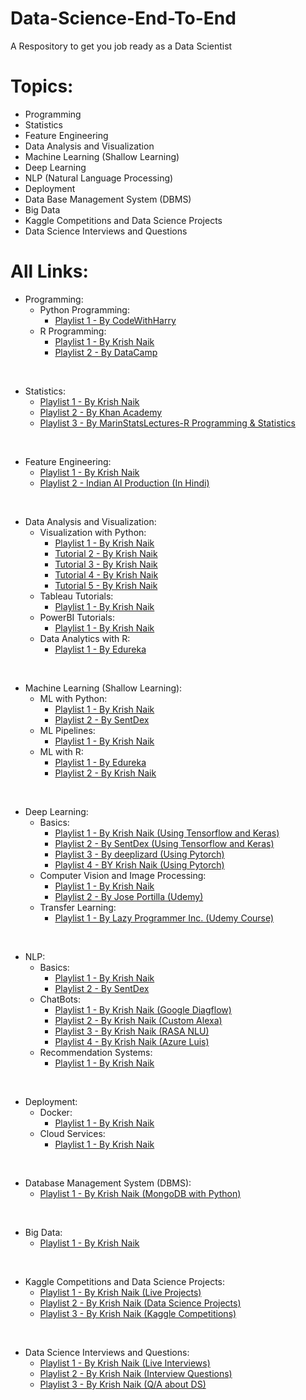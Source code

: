 # Data-Science-End-To-End
A Respository to get you job ready as a Data Scientist

# Topics:
- Programming
- Statistics
- Feature Engineering
- Data Analysis and Visualization
- Machine Learning (Shallow Learning)
- Deep Learning
- NLP (Natural Language Processing)
- Deployment
- Data Base Management System (DBMS)
- Big Data
- Kaggle Competitions and Data Science Projects
- Data Science Interviews and Questions

# All Links:

- Programming: 
    - Python Programming:
      - [Playlist 1 - By CodeWithHarry](https://www.youtube.com/watch?v=aqvDTCpNRek&list=PLu0W_9lII9agICnT8t4iYVSZ3eykIAOME)
    - R Programming:
        - [Playlist 1 - By Krish Naik](https://www.youtube.com/watch?v=EqRsD3gqeCo&list=PLZoTAELRMXVOnN_g96ayzXX5i7RRO0QhL)
        - [Playlist 2 - By DataCamp](https://www.youtube.com/watch?v=SWxoJqTqo08&list=PLjgj6kdf_snYBkIsWQYcYtUZiDpam7ygg)
<br>

- Statistics:
    - [Playlist 1 - By Krish Naik](https://www.youtube.com/watch?v=GGZfVeZs_v4&list=PLZoTAELRMXVMhVyr3Ri9IQ-t5QPBtxzJO)
    - [Playlist 2 - By Khan Academy](https://www.youtube.com/watch?v=uhxtUt_-GyM&list=PL1328115D3D8A2566)
    - [Playlist 3 - By MarinStatsLectures-R Programming & Statistics](https://www.youtube.com/watch?v=AN3UkzE3HMg&list=PLqzoL9-eJTNBZDG8jaNuhap1C9q6VHyVa)

<br>

- Feature Engineering: 
    - [Playlist 1 - By Krish Naik](https://www.youtube.com/watch?v=6WDFfaYtN6s&list=PLZoTAELRMXVPwYGE2PXD3x0bfKnR0cJjN)
    - [Playlist 2 - Indian AI Production (In Hindi)](https://www.youtube.com/watch?v=o6gmRKqLF6c&list=PLfP3JxW-T70HzK_5mVpy9OK2x9Ktbozoc)

<br>

- Data Analysis and Visualization:
    - Visualization with Python:
      - [Playlist 1 - By Krish Naik](https://www.youtube.com/watch?v=jQ5_DfX6CZg&list=PLZoTAELRMXVPl9iur3fIM48BI-f4og9fb)
      - [Tutorial 2 - By Krish Naik](https://www.youtube.com/watch?v=AYalukmWroY)
      - [Tutorial 3 - By Krish Naik](https://www.youtube.com/watch?v=dP170R-wO-8)
      - [Tutorial 4 - By Krish Naik](https://www.youtube.com/watch?v=ioN1jcWxbv8&list=PLZoTAELRMXVMcRQwR5_J8k9S7cffVFq_U)
      - [Tutorial 5 - By Krish Naik](https://www.youtube.com/watch?v=wR4Xfwjr-3Y&list=PLZoTAELRMXVMcRQwR5_J8k9S7cffVFq_U&index=2)
    - Tableau Tutorials: 
      - [Playlist 1 - By Krish Naik](https://www.youtube.com/watch?v=QX-HvdacCrg&list=PLZoTAELRMXVPlTuWQ3h0kR5crj2HqtDF7)
    - PowerBI Tutorials: 
      - [Playlist 1 - By Krish Naik](https://www.youtube.com/watch?v=avOJF9km-V0&list=PLZoTAELRMXVP3lPoaTTAUBWLQp3Ju45rt)
    - Data Analytics with R:
      - [Playlist 1 - By Edureka](https://www.youtube.com/watch?v=fWE93St-RaQ&list=PL9ooVrP1hQOHAPQPcVgnVZjbrbKSckiii)

<br>

- Machine Learning (Shallow Learning):
    - ML with Python:
      - [Playlist 1 - By Krish Naik](https://www.youtube.com/watch?v=7S865QCGL74&list=PLZoTAELRMXVPBTrWtJkn3wWQxZkmTXGwe)
      - [Playlist 2 - By SentDex](https://www.youtube.com/watch?v=OGxgnH8y2NM&list=PLQVvvaa0QuDfKTOs3Keq_kaG2P55YRn5v)
    - ML Pipelines:
      - [Playlist 1 - By Krish Naik](https://www.youtube.com/watch?v=ioN1jcWxbv8&list=PLZoTAELRMXVMcRQwR5_J8k9S7cffVFq_U)
    - ML with R:
      - [Playlist 1 - By Edureka](https://www.youtube.com/watch?v=SeyghJ5cdm4&list=PL9ooVrP1hQOEaSSxHVGRUdridqxgVDdEV)
      - [Playlist 2 - By Krish Naik](https://www.youtube.com/watch?v=EqRsD3gqeCo&list=PLZoTAELRMXVOnN_g96ayzXX5i7RRO0QhL)

<br>

- Deep Learning:
    - Basics:
      - [Playlist 1 - By Krish Naik (Using Tensorflow and Keras)](https://www.youtube.com/watch?v=DKSZHN7jftI&list=PLZoTAELRMXVPGU70ZGsckrMdr0FteeRUi)
      - [Playlist 2 - By SentDex (Using Tensorflow and Keras)](https://www.youtube.com/watch?v=OGxgnH8y2NM&list=PLQVvvaa0QuDfKTOs3Keq_kaG2P55YRn5v) 
      - [Playlist 3 - By deeplizard (Using Pytorch)](https://www.youtube.com/watch?v=v5cngxo4mIg&list=PLZbbT5o_s2xrfNyHZsM6ufI0iZENK9xgG)
      - [Playlist 4 - BY Krish Naik (Using Pytorch)](https://www.youtube.com/watch?v=U0i7-c3Vrgc&list=PLZoTAELRMXVNxYFq_9MuiUdn2YnlFqmMK)
    - Computer Vision and Image Processing:
      - [Playlist 1 - By Krish Naik](https://www.youtube.com/watch?v=mT34_yu5pbg&list=PLZoTAELRMXVOIBRx0andphYJ7iakSg3Lk)   
      - [Playlist 2 - By Jose Portilla (Udemy)](https://www.udemy.com/course/python-for-computer-vision-with-opencv-and-deep-learning/)
    - Transfer Learning:
      - [Playlist 1 - By Lazy Programmer Inc. (Udemy Course)](https://www.udemy.com/course/advanced-computer-vision/)

<br>

- NLP:
    - Basics:
      - [Playlist 1 - By Krish Naik](https://www.youtube.com/watch?v=6ZVf1jnEKGI&list=PLZoTAELRMXVMdJ5sqbCK2LiM0HhQVWNzm)
      - [Playlist 2 - By SentDex](https://www.youtube.com/watch?v=FLZvOKSCkxY&list=PLQVvvaa0QuDf2JswnfiGkliBInZnIC4HL)
    - ChatBots:
      - [Playlist 1 - By Krish Naik (Google Diagflow)](https://www.youtube.com/watch?v=FH4BMLpTZuw&list=PLZoTAELRMXVNR8WeqIFJZ_246uNQo4Ude)
      - [Playlist 2 - By Krish Naik (Custom Alexa)](https://www.youtube.com/watch?v=JLxMukI1DvY&list=PLZoTAELRMXVO7xbBTa7NdhzIptR9me7Gs)
      - [Playlist 3 - By Krish Naik (RASA NLU)](https://www.youtube.com/watch?v=Z-G1PlWr5Bo&list=PLZoTAELRMXVN2V3kc2W-8rNu5UekkIhwF)
      - [Playlist 4 - By Krish Naik (Azure Luis)](https://www.youtube.com/watch?v=jifKZ87K4tc&list=PLZoTAELRMXVNGrDTX5z4cbXvrpBJ4dF9t)
    - Recommendation Systems:
      - [Playlist 1 - By Krish Naik](https://www.youtube.com/watch?v=_hf_y-_sj5Y&list=PLZoTAELRMXVN7QGpcuN-Vg35Hgjp3htvi)

<br>

- Deployment:
    - Docker:
      - [Playlist 1 - By Krish Naik](https://www.youtube.com/watch?v=hTacGMfL8lc&list=PLZoTAELRMXVNKtpy0U_Mx9N26w8n0hIbs)
    - Cloud Services:
      - [Playlist 1 - By Krish Naik](https://www.youtube.com/watch?v=bjsJOl8gz5k&list=PLZoTAELRMXVOAvUbePX1lTdxQR8EY35Z1)

<br>

- Database Management System (DBMS):
    - [Playlist 1 - By Krish Naik (MongoDB with Python)](https://www.youtube.com/watch?v=magzEfYqIos&list=PLZoTAELRMXVN_8zzsevm1bm6G-plsiO1I)

<br>

- Big Data:
    - [Playlist 1 - By Krish Naik](https://www.youtube.com/watch?v=mGaEzA3SkDg&list=PLZoTAELRMXVNN0r4lasvXlVqirAr5ltaM)

<br>

- Kaggle Competitions and Data Science Projects:
    - [Playlist 1 - By Krish Naik (Live Projects)](https://www.youtube.com/watch?v=CTu0qnuMxgA&list=PLZoTAELRMXVOFnfSwkB_uyr4FT-327noK)
    - [Playlist 2 - By Krish Naik (Data Science Projects)](https://www.youtube.com/watch?v=EP5cs7urLYI&list=PLZoTAELRMXVNUcr7osiU7CCm8hcaqSzGw)
    - [Playlist 3 - By Krish Naik (Kaggle Competitions)](https://www.youtube.com/watch?v=vtm35gVP8JU&list=PLZoTAELRMXVPiKOxbwaniXjHJ02bdkLWy)

<br>

- Data Science Interviews and Questions:
    - [Playlist 1 - By Krish Naik (Live Interviews)](https://www.youtube.com/watch?v=FGjYeKSfLr4&list=PLZoTAELRMXVN4ypDZ4Qd0nfWR_I7xl368)
    - [Playlist 2 - By Krish Naik (Interview Questions)](https://www.youtube.com/watch?v=820Qr4BH0YM&list=PLZoTAELRMXVPkl7oRvzyNnyj1HS4wt2K-) 
    - [Playlist 3 - By Krish Naik (Q/A about DS)](https://www.youtube.com/watch?v=UylsKI05WLE&list=PLZoTAELRMXVPjy7bDBnICQ1Bvuqh7ntEj)
